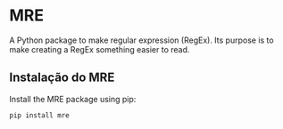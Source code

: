 # MRE
A Python package to make regular expression (RegEx). Its purpose is to make creating a RegEx something easier to read.

## Instalação do MRE

Install the MRE package using pip:

```Python
pip install mre
```
